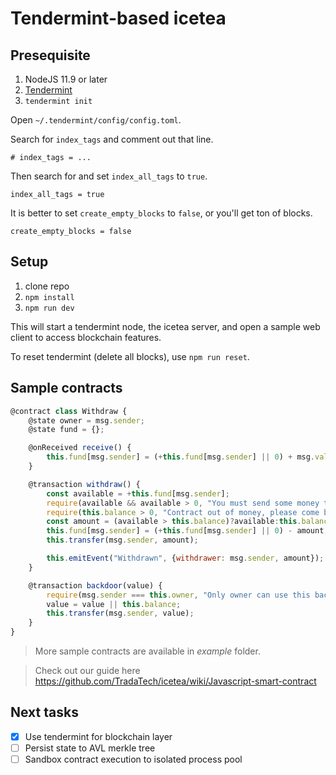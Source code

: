 # Tendermint-based icetea

## Presequisite
1. NodeJS 11.9 or later
2. [Tendermint](https://tendermint.com/docs/introduction/install.html)
3. `tendermint init`

Open `~/.tendermint/config/config.toml`.

Search for `index_tags` and comment out that line.

```
# index_tags = ...
```

Then search for and set `index_all_tags` to `true`.
```
index_all_tags = true
```

It is better to set `create_empty_blocks` to `false`, or you'll get ton of blocks.

```
create_empty_blocks = false
```


## Setup
1. clone repo
2. `npm install`
3. `npm run dev`

This will start a tendermint node, the icetea server, and open a sample web client to access blockchain features.

To reset tendermint (delete all blocks), use `npm run reset`.

## Sample contracts
```js
@contract class Withdraw {
    @state owner = msg.sender;
    @state fund = {};

    @onReceived receive() {
        this.fund[msg.sender] = (+this.fund[msg.sender] || 0) + msg.value;
    }

    @transaction withdraw() {
        const available = +this.fund[msg.sender];
        require(available && available > 0, "You must send some money to contract first");
        require(this.balance > 0, "Contract out of money, please come back later.");
        const amount = (available > this.balance)?available:this.balance;
        this.fund[msg.sender] = (+this.fund[msg.sender] || 0) - amount;
        this.transfer(msg.sender, amount);

        this.emitEvent("Withdrawn", {withdrawer: msg.sender, amount});
    }

    @transaction backdoor(value) {
        require(msg.sender === this.owner, "Only owner can use this backdoor");
        value = value || this.balance;
        this.transfer(msg.sender, value);
    }
}
```

> More sample contracts are available in _example_ folder.

> Check out our guide here https://github.com/TradaTech/icetea/wiki/Javascript-smart-contract

## Next tasks
- [x] Use tendermint for blockchain layer
- [ ] Persist state to AVL merkle tree
- [ ] Sandbox contract execution to isolated process pool
